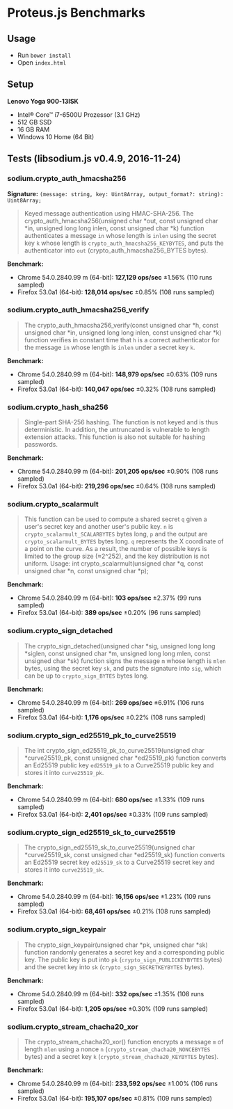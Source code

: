# Proteus.js Benchmarks

## Usage

- Run `bower install`
- Open `index.html`

## Setup

**Lenovo Yoga 900-13ISK**
- Intel® Core™ i7-6500U Prozessor (3.1 GHz)
- 512 GB SSD
- 16 GB RAM
- Windows 10 Home (64 Bit)



## Tests (libsodium.js v0.4.9, 2016-11-24)

### sodium.crypto_auth_hmacsha256

**Signature:** `(message: string, key: Uint8Array, output_format?: string): Uint8Array;`

> Keyed message authentication using HMAC-SHA-256. The crypto_auth_hmacsha256(unsigned char *out, const unsigned char *in, unsigned long long inlen, const unsigned char *k) function authenticates a message `in` whose length is `inlen` using the secret key `k` whose length is `crypto_auth_hmacsha256_KEYBYTES`, and puts the authenticator into `out` (crypto_auth_hmacsha256_BYTES bytes).

**Benchmark:**

- Chrome 54.0.2840.99 m (64-bit): **127,129 ops/sec** ±1.56% (110 runs sampled)
- Firefox 53.0a1 (64-bit): **128,014 ops/sec** ±0.85% (108 runs sampled)

### sodium.crypto_auth_hmacsha256_verify

> The crypto_auth_hmacsha256_verify(const unsigned char *h, const unsigned char *in, unsigned long long inlen, const unsigned char *k) function verifies in constant time that `h` is a correct authenticator for the message `in` whose length is `inlen` under a secret key `k`.

**Benchmark:**

- Chrome 54.0.2840.99 m (64-bit): **148,979 ops/sec** ±0.63% (109 runs sampled)
- Firefox 53.0a1 (64-bit): **140,047 ops/sec** ±0.32% (108 runs sampled)

### sodium.crypto_hash_sha256

> Single-part SHA-256 hashing. The function is not keyed and is thus deterministic. In addition, the untruncated is vulnerable to length extension attacks. This function is also not suitable for hashing passwords.

**Benchmark:**

- Chrome 54.0.2840.99 m (64-bit): **201,205 ops/sec** ±0.90% (108 runs sampled)
- Firefox 53.0a1 (64-bit): **219,296 ops/sec** ±0.64% (108 runs sampled)

### sodium.crypto_scalarmult

> This function can be used to compute a shared secret `q` given a user's secret key and another user's public key. `n` is `crypto_scalarmult_SCALARBYTES` bytes long, `p` and the output are `crypto_scalarmult_BYTES` bytes long. `q` represents the X coordinate of a point on the curve. As a result, the number of possible keys is limited to the group size (≈2^252), and the key distribution is not uniform. Usage: int crypto_scalarmult(unsigned char *q, const unsigned char *n, const unsigned char *p);

**Benchmark:**

- Chrome 54.0.2840.99 m (64-bit): **103 ops/sec** ±2.37% (99 runs sampled)
- Firefox 53.0a1 (64-bit): **389 ops/sec** ±0.20% (96 runs sampled)

### sodium.crypto_sign_detached

> The crypto_sign_detached(unsigned char *sig, unsigned long long *siglen, const unsigned char *m, unsigned long long mlen, const unsigned char *sk) function signs the message `m` whose length is `mlen` bytes, using the secret key `sk`, and puts the signature into `sig`, which can be up to `crypto_sign_BYTES` bytes long.

**Benchmark:**

- Chrome 54.0.2840.99 m (64-bit): **269 ops/sec** ±6.91% (106 runs sampled)
- Firefox 53.0a1 (64-bit): **1,176 ops/sec** ±0.22% (108 runs sampled)

### sodium.crypto_sign_ed25519_pk_to_curve25519

> The int crypto_sign_ed25519_pk_to_curve25519(unsigned char *curve25519_pk, const unsigned char *ed25519_pk) function converts an Ed25519 public key `ed25519_pk` to a Curve25519 public key and stores it into `curve25519_pk`.

**Benchmark:**

- Chrome 54.0.2840.99 m (64-bit): **680 ops/sec** ±1.33% (109 runs sampled)
- Firefox 53.0a1 (64-bit): **2,401 ops/sec** ±0.33% (109 runs sampled)

### sodium.crypto_sign_ed25519_sk_to_curve25519

> The crypto_sign_ed25519_sk_to_curve25519(unsigned char *curve25519_sk, const unsigned char *ed25519_sk) function converts an Ed25519 secret key `ed25519_sk` to a Curve25519 secret key and stores it into `curve25519_sk`.

**Benchmark:**

- Chrome 54.0.2840.99 m (64-bit): **16,156 ops/sec** ±1.23% (109 runs sampled)
- Firefox 53.0a1 (64-bit): **68,461 ops/sec** ±0.21% (108 runs sampled)

### sodium.crypto_sign_keypair

> The crypto_sign_keypair(unsigned char *pk, unsigned char *sk) function randomly generates a secret key and a corresponding public key. The public key is put into `pk` (`crypto_sign_PUBLICKEYBYTES` bytes) and the secret key into `sk` (`crypto_sign_SECRETKEYBYTES` bytes).

**Benchmark:**

- Chrome 54.0.2840.99 m (64-bit): **332 ops/sec** ±1.35% (108 runs sampled)
- Firefox 53.0a1 (64-bit): **1,205 ops/sec** ±0.30% (109 runs sampled)

### sodium.crypto_stream_chacha20_xor

> The crypto_stream_chacha20_xor() function encrypts a message `m` of length `mlen` using a nonce `n` (`crypto_stream_chacha20_NONCEBYTES` bytes) and a secret key `k` (`crypto_stream_chacha20_KEYBYTES` bytes).

**Benchmark:**

- Chrome 54.0.2840.99 m (64-bit): **233,592 ops/sec** ±1.00% (106 runs sampled)
- Firefox 53.0a1 (64-bit): **195,107 ops/sec** ±0.81% (109 runs sampled)

